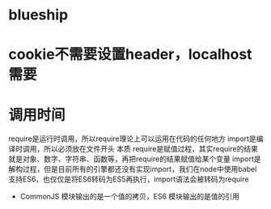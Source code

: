 # blueship
# cookie不需要设置header，localhost需要
# 调用时间
require是运行时调用，所以require理论上可以运用在代码的任何地方
import是编译时调用，所以必须放在文件开头
本质
require是赋值过程，其实require的结果就是对象、数字、字符串、函数等，再把require的结果赋值给某个变量
import是解构过程，但是目前所有的引擎都还没有实现import，我们在node中使用babel支持ES6，也仅仅是将ES6转码为ES5再执行，import语法会被转码为require

- CommonJS 模块输出的是一个值的拷贝，ES6 模块输出的是值的引用
